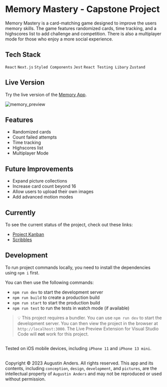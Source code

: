 # Memory Mastery - Capstone Project

Memory Mastery is a card-matching game designed to improve the users memory skills. The game features randomized cards, time tracking, and a highscores list to add challenge and competition. There is also a multiplayer mode for those who enjoy a more social experience.

## Tech Stack
`React` `Next.js` `Styled Components` `Jest` `React Testing Libary` `Zustand`

## Live Version
Try the live version of the [Memory App](https://memory-mastery.vercel.app/).

![memory_preview](https://user-images.githubusercontent.com/121796762/235236828-d3c788a2-e635-4680-ba70-8e145c948ab2.png)

## Features
- Randomized cards
- Count failed attempts
- Time tracking
- Highscores list
- Multiplayer Mode

## Future Improvements
- Expand picture collections
- Increase card count beyond 16
- Allow users to upload their own images
- Add advanced motion modes

## Currently

To see the current status of the project, check out these links:

- [Project Kanban](https://github.com/users/augustinanders/projects/2)
- [Scribbles](https://excalidraw.com/#json=p8cL_FimdUf1VBOdwHsiW,5owVBzkJVKhVeOB5BVRAAg)

## Development

To run project commands locally, you need to install the dependencies using `npm i` first.

You can then use the following commands:

- `npm run dev` to start the development server
- `npm run build` to create a production build
- `npm run start` to start the production build
- `npm run test` to run the tests in watch mode (if available)

> 💡 This project requires a bundler. You can use `npm run dev` to start the development server. You can then view the project in the browser at `http://localhost:3000`. The Live Preview Extension for Visual Studio Code will **not** work for this project.

##

Tested on iOS mobile devices, including `iPhone 11` and `iPhone 13 mini`.

##

Copyright © 2023 Augustin Anders. All rights reserved. This app and its contents, including `conception`, `design`, `development`, and `pictures`, are the intellectual property of `Augustin Anders` and may not be reproduced or used without permission.

